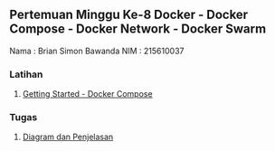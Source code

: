 ## Pertemuan Minggu Ke-8  Docker - Docker Compose - Docker Network - Docker Swarm


Nama : Brian Simon Bawanda
NIM  : 215610037


### Latihan

1. [Getting Started - Docker Compose](https://github.com/brianbwnd06/tekn-cloud-computing/blob/master/minggu-08/latihan-get-started.md)


### Tugas


1. [Diagram dan Penjelasan](Link)